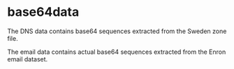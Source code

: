 # base64data

The DNS data contains base64 sequences extracted from the Sweden zone file.

The email data contains actual base64 sequences extracted from the Enron email dataset.
